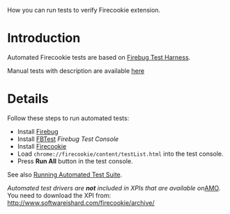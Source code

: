 How you can run tests to verify Firecookie extension.

# Introduction #

Automated Firecookie tests are based on <a href='http://getfirebug.com/wiki/index.php/Firebug_Tests'>Firebug Test Harness</a>.

Manual tests with description are available <a href='http://www.janodvarko.cz/firecookie/tests/'>here</a>

# Details #

Follow these steps to run automated tests:
  * Install <a href='https://addons.mozilla.org/en-US/firefox/addon/1843/'>Firebug</a>
  * Install <a href='http://getfirebug.com/releases/fbtest/1.6/'>FBTest</a> _Firebug Test Console_
  * Install <a href='http://www.softwareishard.com/firecookie/archive/'>Firecookie</a>
  * Load `chrome://firecookie/content/testList.html` into the test console.
  * Press **Run All** button in the test console.

See also <a href='http://getfirebug.com/wiki/index.php/Running_Automated_Test_Suite'>Running Automated Test Suite</a>.



_Automated test drivers are **not** included in XPIs that are available on_<a href='https://addons.mozilla.org/en-US/firefox/addon/6683/'>AMO</a>.
You need to download the XPI from: http://www.softwareishard.com/firecookie/archive/ 